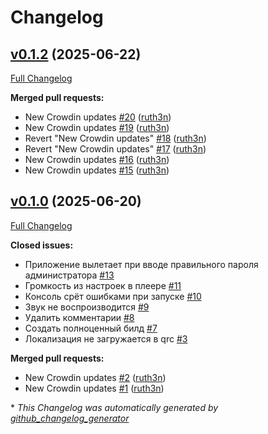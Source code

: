 # Changelog

## [v0.1.2](https://github.com/BoroMotNet/svojaigra/tree/v0.1.2) (2025-06-22)

[Full Changelog](https://github.com/BoroMotNet/svojaigra/compare/v0.1.0...v0.1.2)

**Merged pull requests:**

- New Crowdin updates [\#20](https://github.com/BoroMotNet/svojaigra/pull/20) ([ruth3n](https://github.com/ruth3n))
- New Crowdin updates [\#19](https://github.com/BoroMotNet/svojaigra/pull/19) ([ruth3n](https://github.com/ruth3n))
- Revert "New Crowdin updates" [\#18](https://github.com/BoroMotNet/svojaigra/pull/18) ([ruth3n](https://github.com/ruth3n))
- Revert "New Crowdin updates" [\#17](https://github.com/BoroMotNet/svojaigra/pull/17) ([ruth3n](https://github.com/ruth3n))
- New Crowdin updates [\#16](https://github.com/BoroMotNet/svojaigra/pull/16) ([ruth3n](https://github.com/ruth3n))
- New Crowdin updates [\#15](https://github.com/BoroMotNet/svojaigra/pull/15) ([ruth3n](https://github.com/ruth3n))

## [v0.1.0](https://github.com/BoroMotNet/svojaigra/tree/v0.1.0) (2025-06-20)

[Full Changelog](https://github.com/BoroMotNet/svojaigra/compare/940658f6b4e0ca8a6ad61d033a6799c2c3772fc0...v0.1.0)

**Closed issues:**

- Приложение вылетает при вводе правильного пароля администратора [\#13](https://github.com/BoroMotNet/svojaigra/issues/13)
- Громкость из настроек в плеере [\#11](https://github.com/BoroMotNet/svojaigra/issues/11)
- Консоль срёт ошибками при запуске [\#10](https://github.com/BoroMotNet/svojaigra/issues/10)
- Звук не воспроизводится [\#9](https://github.com/BoroMotNet/svojaigra/issues/9)
- Удалить комментарии [\#8](https://github.com/BoroMotNet/svojaigra/issues/8)
- Создать полноценный билд [\#7](https://github.com/BoroMotNet/svojaigra/issues/7)
- Локализация не загружается в qrc [\#3](https://github.com/BoroMotNet/svojaigra/issues/3)

**Merged pull requests:**

- New Crowdin updates [\#2](https://github.com/BoroMotNet/svojaigra/pull/2) ([ruth3n](https://github.com/ruth3n))
- New Crowdin updates [\#1](https://github.com/BoroMotNet/svojaigra/pull/1) ([ruth3n](https://github.com/ruth3n))



\* *This Changelog was automatically generated by [github_changelog_generator](https://github.com/github-changelog-generator/github-changelog-generator)*

